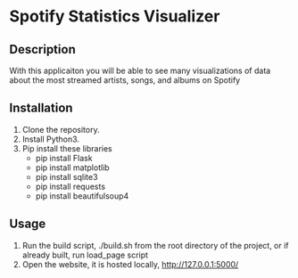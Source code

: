# Spotify Statistics Visualizer

## Description

With this applicaiton you will be able to see many visualizations of data about the most
streamed artists, songs, and albums on Spotify

## Installation

1. Clone the repository.
2. Install Python3.
3. Pip install these libraries
    - pip install Flask
    - pip install matplotlib
    - pip install sqlite3
    - pip install requests
    - pip install beautifulsoup4

## Usage
1. Run the build script, ./build.sh from the root directory of the project, or if already built, run load_page script
2. Open the website, it is hosted locally, http://127.0.0.1:5000/